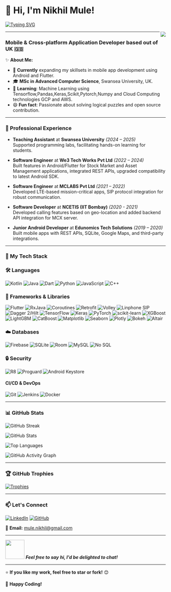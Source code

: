 
<div align="left">

# 👋 Hi, I'm **Nikhil Mule**!

[![Typing SVG](https://readme-typing-svg.demolab.com/?lines=Experienced+Software+Engineer;Android+%26+Flutter+App+Developer&font=Fira%20Code&size=21&color=4A90E2&pause=1000)](https://git.io/typing-svg)

<img align="right" src="https://visitor-badge.laobi.icu/badge?page_id=nick2601.nick2601&left_color=4A90E2&right_color=black" />

---

<h3>Mobile & Cross-platform Application Developer based out of UK 🇬🇧</h3>

✨ **About Me:**

- 🔭 **Currently** expanding my skillsets in mobile app development using  Android and  Flutter.
- 🎓 **MSc in Advanced Computer Science**, Swansea University, UK.
- 🌱 **Learning**: Machine Learning using Tensorflow,Pandas,Keras,Scikit,Pytorch,Numpy and Cloud Computing technologies GCP and AWS.
- 😄 **Fun fact**: Passionate about solving logical puzzles and open source contribution.

---

### 💼 Professional Experience
- **Teaching Assistant** at **Swansea University** *(2024 – 2025)*  
  Supported programming labs, facilitating hands-on learning for students.

- **Software Engineer** at **We3 Tech Works Pvt Ltd** *(2022 – 2024)*  
  Built features in Android/Flutter for Stock Market and Asset Management applications,
  integrated REST APIs, upgraded compatibility to latest Android SDK.
  
- **Software Engineer** at **MCLABS Pvt Ltd** *(2021 – 2022)*  
  Developed LTE-based mission-critical apps, SIP protocol integration for robust communication.

- **Software Developer** at **NCETIS (IIT Bombay)** *(2020 - 2021)*  
  Developed calling features based on geo-location and added backend API integration for MCX server.

- **Junior Android Developer** at **Edunomics Tech Solutions** *(2019 – 2020)*  
  Built mobile apps with REST APIs, SQLite, Google Maps, and third-party integrations.

---

### 🚀 My Tech Stack

### 🛠 Languages
![Kotlin](https://img.shields.io/badge/Kotlin-0095D5?style=for-the-badge&logo=kotlin&logoColor=white)
![Java](https://img.shields.io/badge/Java-ED8B00?style=for-the-badge&logo=java&logoColor=white)
![Dart](https://img.shields.io/badge/Dart-0175C2?style=for-the-badge&logo=dart&logoColor=white)
![Python](https://img.shields.io/badge/Python-3776AB?style=for-the-badge&logo=python&logoColor=white)
![JavaScript](https://img.shields.io/badge/JavaScript-F7DF1E?style=for-the-badge&logo=javascript&logoColor=black)
![C++](https://img.shields.io/badge/C++-00599C?style=for-the-badge&logo=cplusplus&logoColor=white)

### 📱 Frameworks & Libraries
![Flutter](https://img.shields.io/badge/Flutter-02569B?style=for-the-badge&logo=flutter&logoColor=white)
![RxJava](https://img.shields.io/badge/RxJava-B7178C?style=for-the-badge&logo=reactivex&logoColor=white)
![Coroutines](https://img.shields.io/badge/Coroutines-0095D5?style=for-the-badge&logo=coroutines&logoColor=white)
![Retrofit](https://img.shields.io/badge/Retrofit-4285F4?style=for-the-badge&logo=retrofit&logoColor=white)
![Volley](https://img.shields.io/badge/Volley-4285F4?style=for-the-badge&logo=volley&logoColor=white)
![Linphone SIP](https://img.shields.io/badge/Linphone%20SIP-FF6F00?style=for-the-badge&logo=linphone&logoColor=white)
![Dagger 2/Hilt](https://img.shields.io/badge/Dagger%202/Hilt-FF6F00?style=for-the-badge&logo=dagger&logoColor=white)
![TensorFlow](https://img.shields.io/badge/TensorFlow-FF6F00?style=for-the-badge&logo=tensorflow&logoColor=white)
![Keras](https://img.shields.io/badge/Keras-D00000?style=for-the-badge&logo=keras&logoColor=white)
![PyTorch](https://img.shields.io/badge/PyTorch-EE4C2C?style=for-the-badge&logo=pytorch&logoColor=white)
![scikit-learn](https://img.shields.io/badge/scikit_learn-F7931E?style=for-the-badge&logo=scikit-learn&logoColor=white)
![XGBoost](https://img.shields.io/badge/XGBoost-FF6F00?style=for-the-badge&logo=xgboost&logoColor=white)
![LightGBM](https://img.shields.io/badge/LightGBM-0175C2?style=for-the-badge&logo=lightgbm&logoColor=white)
![CatBoost](https://img.shields.io/badge/CatBoost-FF6C37?style=for-the-badge&logo=catboost&logoColor=white)
![Matplotlib](https://img.shields.io/badge/Matplotlib-3776AB?style=for-the-badge&logo=matplotlib&logoColor=white)
![Seaborn](https://img.shields.io/badge/Seaborn-3776AB?style=for-the-badge&logo=seaborn&logoColor=white)
![Plotly](https://img.shields.io/badge/Plotly-3F4F75?style=for-the-badge&logo=plotly&logoColor=white)
![Bokeh](https://img.shields.io/badge/Bokeh-3776AB?style=for-the-badge&logo=bokeh&logoColor=white)
![Altair](https://img.shields.io/badge/Altair-3776AB?style=for-the-badge&logo=altair&logoColor=white)

### ☁️ Databases
![Firebase](https://img.shields.io/badge/Firebase-FFCA28?style=for-the-badge&logo=firebase&logoColor=black)
![SQLite](https://img.shields.io/badge/SQLite-003B57?style=for-the-badge&logo=sqlite&logoColor=white)
![Room](https://img.shields.io/badge/Room-7C4DFF?style=for-the-badge&logo=android&logoColor=white)
![MySQL](https://img.shields.io/badge/MySQL-4479A1?style=for-the-badge&logo=mysql&logoColor=white)
![No SQL](https://img.shields.io/badge/No%20SQL-FF6F00?style=for-the-badge&logo=nosql&logoColor=white)

### 🔒 Security
![R8](https://img.shields.io/badge/R8-4285F4?style=for-the-badge&logo=android&logoColor=white)
![Proguard](https://img.shields.io/badge/Proguard-FF6F00?style=for-the-badge&logo=android&logoColor=white)
![Android Keystore](https://img.shields.io/badge/Android%20Keystore-4285F4?style=for-the-badge&logo=android&logoColor=white)

#### CI/CD & DevOps
![Git](https://skillicons.dev/icons?i=git)
![Jenkins](https://skillicons.dev/icons?i=jenkins)
![Docker](https://skillicons.dev/icons?i=docker)

---

### 📊 GitHub Stats

![GitHub Streak](https://github-readme-streak-stats.herokuapp.com/?user=nick2601&theme=onedark)

![GitHub Stats](https://github-readme-stats.vercel.app/api?username=nick2601&show_icons=true&theme=onedark)

![Top Languages](https://github-readme-stats.vercel.app/api/top-langs/?username=nick2601&layout=compact&theme=onedark)

![GitHub Activity Graph](https://github-readme-activity-graph.vercel.app/graph?username=nick2601&theme=github)

---

### 🏆 GitHub Trophies

[![Trophies](https://github-profile-trophy.vercel.app/?username=nick2601&theme=onedark)](https://github.com/ryo-ma/github-profile-trophy)

---

### 📫 Let's Connect

[![LinkedIn](https://img.shields.io/badge/LinkedIn-0077B5?style=for-the-badge&logo=linkedin&logoColor=white)](https://linkedin.com/in/nikhil-mule2601)
[![GitHub](https://img.shields.io/badge/GitHub-181717?style=for-the-badge&logo=github&logoColor=white)](https://github.com/nick2601)

📧 **Email:** [mule.nikhil@gmail.com](mailto:mule.nikhil@gmail.com)

---

<img src="https://media.giphy.com/media/LnQjpWaON8nhr21vNW/giphy.gif" width="60"> 
<em><b>Feel free to say</b> <b>hi, I'd be delighted to chat!</b></em>

---

⭐ **If you like my work, feel free to star or fork!** 😊

🐍 **Happy Coding!**

</div>


